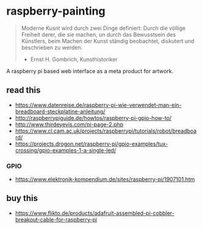 # raspberry-painting

> Moderne Kusnt wird durch zwei Dinge definiert: Durch die völlige Freiheit derer, die sie machen, un durch das Bewusstsein des Künstlers, beim Machen der Kunst ständig beobachtet, diskutert und beschrieben zu werden. 
> - Ernst H. Gombrich, Kunsthistoriker

A raspberry pi based web interface as a meta product for artwork.

## read this
* https://www.datenreise.de/raspberry-pi-wie-verwendet-man-ein-breadboard-steckplatine-anleitung/
* http://raspberrypiguide.de/howtos/raspberry-pi-gpio-how-to/
* http://www.thirdeyevis.com/pi-page-2.php
* https://www.cl.cam.ac.uk/projects/raspberrypi/tutorials/robot/breadboard/
* https://projects.drogon.net/raspberry-pi/gpio-examples/tux-crossing/gpio-examples-1-a-single-led/

### GPIO
* https://www.elektronik-kompendium.de/sites/raspberry-pi/1907101.htm

## buy this
* https://www.flikto.de/products/adafruit-assembled-pi-cobbler-breakout-cable-for-raspberry-pi
